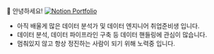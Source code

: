 👋 안녕하세요!
[![Notion Portfolio](https://img.shields.io/badge/Portfolio-ffffff?style=flat-square&logo=notion&logoColor=black)](https://www.notion.so/b6cea989277b48ad8426e357cce35177?pvs=4) 
- 아직 배울게 많은 데이터 분석가 및 데이터 엔지니어 취업준비생 입니다.
- 데이터 분석, 데이터 파이프라인 구축 등 데이터 핸들링에 관심이 많습니다.
- 멈춰있지 않고 항상 정진하는 사람이 되기 위해 노력중 입니다.

